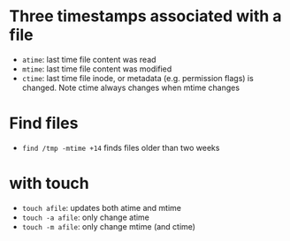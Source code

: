 # Three timestamps associated with a file
* `atime`: last time file content was read
* `mtime`: last time file content was modified
* `ctime`: last time file inode, or metadata (e.g. permission flags) is changed. Note ctime always changes when mtime changes

# Find files
* `find /tmp -mtime +14` finds files older than two weeks

# with touch
- `touch afile`: updates both atime and mtime
- `touch -a afile`: only change atime
- `touch -m afile`: only change mtime (and ctime)
